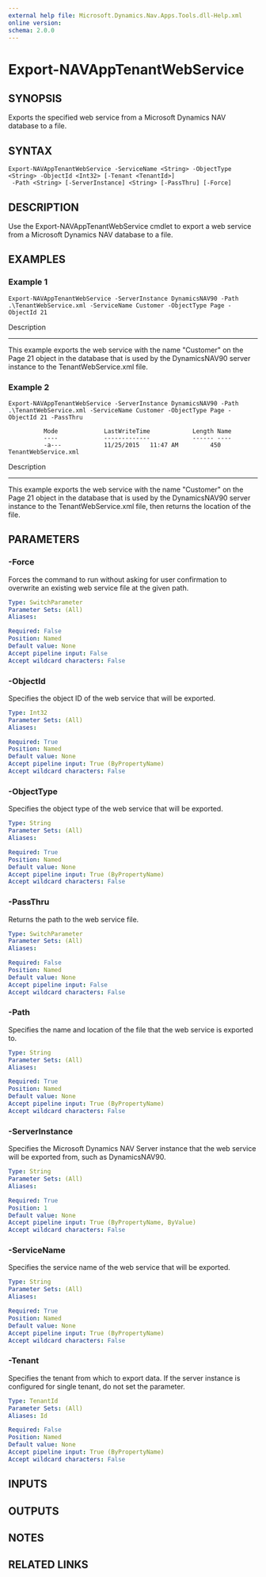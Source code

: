 ```yaml
---
external help file: Microsoft.Dynamics.Nav.Apps.Tools.dll-Help.xml
online version: 
schema: 2.0.0
---
```


# Export-NAVAppTenantWebService

## SYNOPSIS
Exports the specified web service from a Microsoft Dynamics NAV database to a file.

## SYNTAX

```
Export-NAVAppTenantWebService -ServiceName <String> -ObjectType <String> -ObjectId <Int32> [-Tenant <TenantId>]
 -Path <String> [-ServerInstance] <String> [-PassThru] [-Force]
```

## DESCRIPTION
Use the Export-NAVAppTenantWebService cmdlet to export a web service from a Microsoft Dynamics NAV database to a file.

## EXAMPLES

### Example 1
```
Export-NAVAppTenantWebService -ServerInstance DynamicsNAV90 -Path .\TenantWebService.xml -ServiceName Customer -ObjectType Page -ObjectId 21
```

Description

-----------

This example exports the web service with the name "Customer" on the Page 21 object in the database that is used by the DynamicsNAV90 server instance to the TenantWebService.xml file.

### Example 2
```
Export-NAVAppTenantWebService -ServerInstance DynamicsNAV90 -Path .\TenantWebService.xml -ServiceName Customer -ObjectType Page -ObjectId 21 -PassThru

          Mode             LastWriteTime            Length Name
          ----             -------------            ------ ----
          -a---            11/25/2015   11:47 AM         450 TenantWebService.xml
```

Description

-----------

This example exports the web service with the name "Customer" on the Page 21 object in the database that is used by the DynamicsNAV90 server instance to the TenantWebService.xml file, then returns the location of the file.

## PARAMETERS

### -Force
Forces the command to run without asking for user confirmation to overwrite an existing web service file at the given path.

```yaml
Type: SwitchParameter
Parameter Sets: (All)
Aliases: 

Required: False
Position: Named
Default value: None
Accept pipeline input: False
Accept wildcard characters: False
```

### -ObjectId
Specifies the object ID of the web service that will be exported.

```yaml
Type: Int32
Parameter Sets: (All)
Aliases: 

Required: True
Position: Named
Default value: None
Accept pipeline input: True (ByPropertyName)
Accept wildcard characters: False
```

### -ObjectType
Specifies the object type of the web service that will be exported.

```yaml
Type: String
Parameter Sets: (All)
Aliases: 

Required: True
Position: Named
Default value: None
Accept pipeline input: True (ByPropertyName)
Accept wildcard characters: False
```

### -PassThru
Returns the path to the web service file.

```yaml
Type: SwitchParameter
Parameter Sets: (All)
Aliases: 

Required: False
Position: Named
Default value: None
Accept pipeline input: False
Accept wildcard characters: False
```

### -Path
Specifies the name and location of the file that the web service is exported to.

```yaml
Type: String
Parameter Sets: (All)
Aliases: 

Required: True
Position: Named
Default value: None
Accept pipeline input: True (ByPropertyName)
Accept wildcard characters: False
```

### -ServerInstance
Specifies the Microsoft Dynamics NAV Server instance that the web service will be exported from, such as DynamicsNAV90.

```yaml
Type: String
Parameter Sets: (All)
Aliases: 

Required: True
Position: 1
Default value: None
Accept pipeline input: True (ByPropertyName, ByValue)
Accept wildcard characters: False
```

### -ServiceName
Specifies the service name of the web service that will be exported.

```yaml
Type: String
Parameter Sets: (All)
Aliases: 

Required: True
Position: Named
Default value: None
Accept pipeline input: True (ByPropertyName)
Accept wildcard characters: False
```

### -Tenant
Specifies the tenant from which to export data.
If the server instance is configured for single tenant, do not set the parameter.

```yaml
Type: TenantId
Parameter Sets: (All)
Aliases: Id

Required: False
Position: Named
Default value: None
Accept pipeline input: True (ByPropertyName)
Accept wildcard characters: False
```

## INPUTS

## OUTPUTS

## NOTES
## RELATED LINKS

